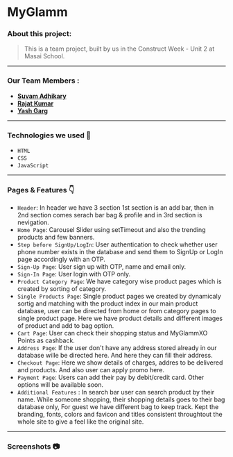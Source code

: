 # MyGlamm

### About this project:

> This is a team project, built by us in the Construct Week - Unit 2 at Masai School.

---
### Our Team Members :

- **[Suvam Adhikary](https://github.com/suvamAdhikary)**
- **[Rajat Kumar](https://github.com/RanaRajat)**
- **[Yash Garg](https://github.com/yash-ga)**

---

### Technologies we used :wrench:

- `HTML`
- `CSS`
- `JavaScript`

---

### Pages & Features :point_down:

- `Header`: In header we have 3 section 1st section is an add bar, then in 2nd section comes serach bar bag & profile and in 3rd section is nevigation.
- `Home Page`: Carousel Slider using setTimeout and also the trending products and few banners.
- `Step before SignUp/LogIn`: User authentication to check whether user phone number exists in the database and send them to SignUp or LogIn page accordingly with an OTP.
- `Sign-Up Page`: User sign up with OTP, name and email only.
- `Sign-In Page`: User login with OTP only.
- `Product Category Page`: We have category wise product pages which is created by sorting of category.
- `Single Products Page`: Single product pages we created by dynamicaly sortig and matching with the product index in our main product database, user can be directed from home or from category pages to single product page. Here we have product details and different images of product and add to bag option.
- `Cart Page`: User can check their shopping status and MyGlammXO Points as cashback.
- `Address Page`: If the user don't have any address stored already in our database wille be directed here. And here they can fill their address.
- `Checkout Page`: Here we show details of charges, addres to be delivered and products. And also user can apply promo here.
- `Payment Page`: Users can add their pay by debit/credit card. Other options will be available soon.
- `Additional Features` : In search bar user can search product by their name. While someone shopping, their shopping details goes to their bag database only, For guest we have different bag to keep track. Kept the branding, fonts, colors and favicon and titles consistent throughtout the whole site to give a feel like the original site.

---

### Screenshots :camera:

